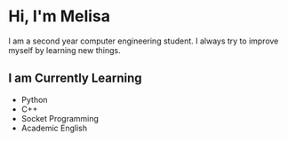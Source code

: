 
# Hi, I'm Melisa
I am a second year computer engineering student. I always try to improve myself by learning new things.

## I am Currently Learning
- Python
- C++
- Socket Programming
- Academic English
